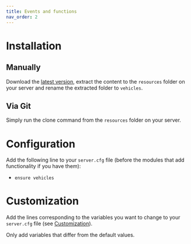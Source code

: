 ```yaml
---
title: Events and functions
nav_order: 2
---
```


# Installation

## Manually

Download the [latest version](https://github.com/TrAsKiN/vehicles/releases/latest), extract the content to the `resources` folder on your server and rename the extracted folder to `vehicles`.

## Via Git

Simply run the clone command from the `resources` folder on your server.

# Configuration

Add the following line to your `server.cfg` file (before the modules that add functionality if you have them):

- `ensure vehicles`

# Customization

Add the lines corresponding to the variables you want to change to your `server.cfg` file (see [Customization](customization)).

Only add variables that differ from the default values.
